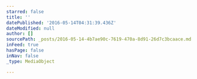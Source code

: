 ```yaml
---
starred: false
title: ''
datePublished: '2016-05-14T04:31:39.436Z'
dateModified: null
author: []
sourcePath: _posts/2016-05-14-4b7ae90c-7619-470a-8d91-26d7c3bcaace.md
inFeed: true
hasPage: false
inNav: false
_type: MediaObject

---
```


